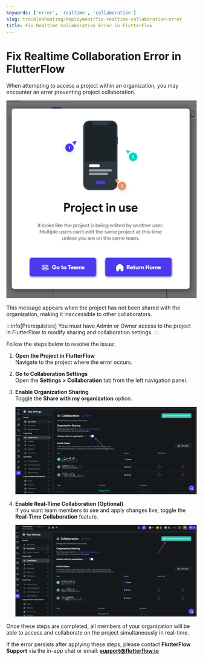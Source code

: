 ```yaml
---
keywords: ['error', 'realtime', 'collaboration']
slug: troubleshooting/deployment/fix-realtime-collaboration-error
title: Fix Realtime Collaboration Error in FlutterFlow
---
```


# Fix Realtime Collaboration Error in FlutterFlow

When attempting to access a project within an organization, you may encounter an error preventing project collaboration.

![](../assets/20250430121221837885.png)

This message appears when the project has not been shared with the organization, making it inaccessible to other collaborators.

:::info[Prerequisites]
You must have Admin or Owner access to the project in FlutterFlow to modify sharing and collaboration settings.
:::

Follow the steps below to resolve the issue:

   1. **Open the Project in FlutterFlow**  
      Navigate to the project where the error occurs.

   2. **Go to Collaboration Settings**  
      Open the **Settings > Collaboration** tab from the left navigation panel.

   3. **Enable Organization Sharing**  
      Toggle the **Share with my organization** option.

      ![](../assets/20250430121222180988.png)

   4. **Enable Real-Time Collaboration (Optional)**  
      If you want team members to see and apply changes live, toggle the **Real-Time Collaboration** feature.

      ![](../assets/20250430121222507402.png)

   Once these steps are completed, all members of your organization will be able to access and collaborate on the project simultaneously in real-time.

If the error persists after applying these steps, please contact **FlutterFlow Support** via the in-app chat or email: **support@flutterflow.io**
